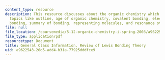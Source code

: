 ```yaml
---
content_type: resource
description: This resource discusses about the organic chemistry which covers the
  topics like outline, age of organic chemistry, covalent bonding, electrons, multiple
  bonding, summary of bonding, representing molecules, and resonance structures.
file: null
file_location: /coursemedia/5-12-organic-chemistry-i-spring-2003/a962254320d5add4b31a77925dddfce9_01.pdf
file_type: application/pdf
resourcetype: Document
title: General Class Information. Review of Lewis Bonding Theory
uid: a9622543-20d5-add4-b31a-77925dddfce9
---
```

